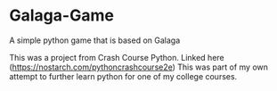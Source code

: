 # Galaga-Game
A simple python game that is based on Galaga

This was a project from Crash Course Python. Linked here (https://nostarch.com/pythoncrashcourse2e) 
This was part of my own attempt to further learn python for one of my college courses. 

